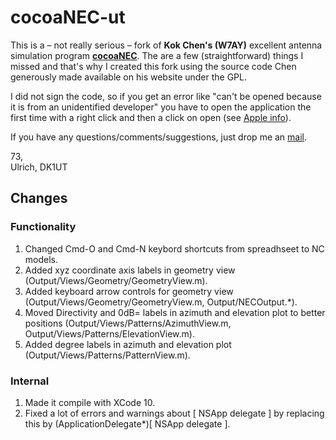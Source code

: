 # cocoaNEC-ut

This is a – not really serious – fork of **Kok Chen's (W7AY)** excellent antenna simulation program **[cocoaNEC](http://www.w7ay.net/site/Applications/cocoaNEC/)**. The are a few (straightforward) things I missed and that's why I created this fork using the source code Chen generously made available on his website under the GPL.

I did not sign the code, so if you get an error like "can't be opened because it is from an unidentified developer" you have to open the application the first time with a right click and then a click on open (see [Apple info](https://support.apple.com/kb/PH14369?locale=en_US)).

If you have any questions/comments/suggestions, just drop me an [mail](mailto:mail@ulthiel.com).

73,  
Ulrich, DK1UT

## Changes

### Functionality
1. Changed Cmd-O and Cmd-N keybord shortcuts from spreadhseet to NC models.
1. Added xyz coordinate axis labels in geometry view (Output/Views/Geometry/GeometryView.m).
1. Added keyboard arrow controls for geometry view (Output/Views/Geometry/GeometryView.m, Output/NECOutput.*).
1. Moved Directivity and 0dB= labels in azimuth and elevation plot to better positions (Output/Views/Patterns/AzimuthView.m, Output/Views/Patterns/ElevationView.m).
1. Added degree labels in azimuth and elevation plot (Output/Views/Patterns/PatternView.m).

### Internal
1. Made it compile with XCode 10.
1. Fixed a lot of errors and warnings about [ NSApp delegate ] by replacing this by (ApplicationDelegate*)[ NSApp delegate ].
